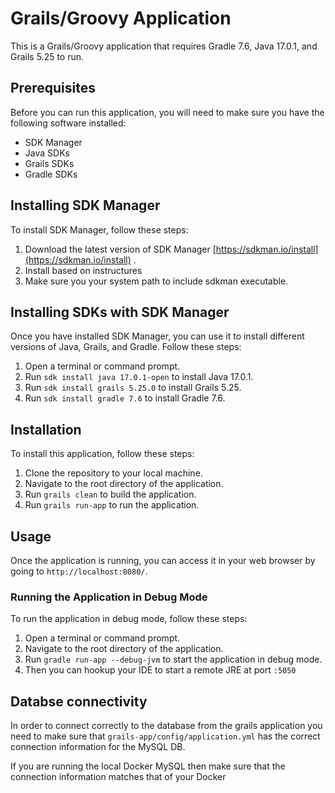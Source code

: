 # Grails/Groovy Application

This is a Grails/Groovy application that requires Gradle 7.6, Java 17.0.1, and Grails 5.25 to run.

## Prerequisites

Before you can run this application, you will need to make sure you have the following software installed:

- SDK Manager
- Java SDKs
- Grails SDKs
- Gradle SDKs

## Installing SDK Manager

To install SDK Manager, follow these steps:

1. Download the latest version of SDK Manager [https://sdkman.io/install](https://sdkman.io/install) .
2. Install based on instructures
3. Make sure you your system path to include sdkman executable.

## Installing SDKs with SDK Manager

Once you have installed SDK Manager, you can use it to install different versions of Java, Grails, and Gradle. Follow these steps:

1. Open a terminal or command prompt.
2. Run `sdk install java 17.0.1-open` to install Java 17.0.1.
3. Run `sdk install grails 5.25.0` to install Grails 5.25.
4. Run `sdk install gradle 7.6` to install Gradle 7.6.

## Installation

To install this application, follow these steps:

1. Clone the repository to your local machine.
2. Navigate to the root directory of the application.
3. Run `grails clean` to build the application.
4. Run `grails run-app` to run the application.

## Usage

Once the application is running, you can access it in your web browser by going to `http://localhost:8080/`.

### Running the Application in Debug Mode

To run the application in debug mode, follow these steps:

1. Open a terminal or command prompt.
2. Navigate to the root directory of the application.
3. Run `gradle run-app --debug-jvm` to start the application in debug mode.
4. Then you can hookup your IDE to start a remote JRE at port `:5050`


## Databse connectivity
In order to connect correctly to the database from the grails application you need to make sure that `grails-app/config/application.yml`
has the correct connection information for the MySQL DB.

If you are running the local Docker MySQL then make sure that the connection information matches that of your Docker


